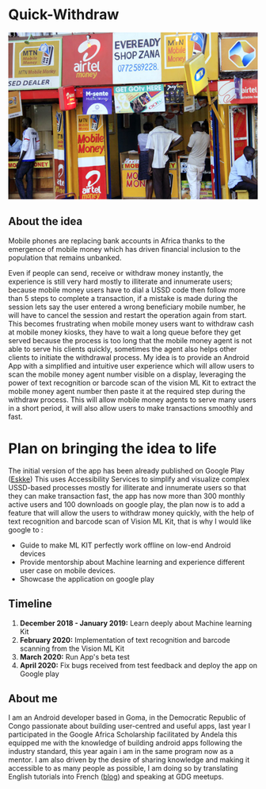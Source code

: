 # Quick-Withdraw

![alt text](https://github.com/davidkathoh/Quick-Withdraw/blob/master/mobile%20money.jpg)

## About the idea

Mobile phones are replacing bank accounts in Africa thanks to the emergence of mobile money which has driven financial inclusion to the population that remains unbanked.

Even if people can send, receive or withdraw money instantly, the experience is still very hard mostly to illiterate and innumerate users; because mobile money users have to dial a USSD code then follow more than 5 steps to complete a transaction, if a mistake is made during the session lets say  the user entered a wrong beneficiary mobile number, he will have to cancel the session and restart the operation again from start. This becomes frustrating when mobile money users want to withdraw cash at mobile money kiosks, they have to wait a long queue before they get served because the process is too long that the mobile money agent is not able to serve his clients quickly, sometimes the agent also helps other clients to initiate the withdrawal process. My idea is to provide an Android App with a simplified and intuitive user experience which will allow users to scan the mobile money agent number visible on a display, leveraging the power of  text recognition or barcode scan of the vision ML Kit to extract the mobile money agent number then paste it at the required step during the withdraw process. This will allow mobile money agents to serve many users in a short period, it will also allow users to make transactions smoothly and fast.

# Plan on bringing the idea to life

The initial  version of the app has been already published on Google Play ([Eskke](https://play.google.com/store/apps/details?id=com.geekslab.david.mobilesms)) This uses Accessibility Services to simplify and visualize complex  USSD-based processes mostly for illiterate and innumerate users  so that they can  make transaction fast, the app has now more than 300  monthly active users and 100 downloads on google play, the plan now is to add a feature that will allow the users to withdraw money quickly, with the help of text recognition and barcode scan  of Vision ML Kit, that is why I would like google to :

- Guide  to make ML KIT  perfectly work offline  on low-end Android devices
- Provide mentorship about Machine learning and experience different user case on mobile devices.
- Showcase the application on google play

## Timeline

1. **December 2018 - January 2019:** Learn deeply about Machine learning Kit
2. **February 2020:** Implementation of  text recognition and barcode scanning from the Vision ML Kit
3. **March 2020:** Run App's beta test
4. **April 2020:** Fix bugs received from test feedback and deploy the app on Google play

## About me

I am an Android developer based in Goma, in the Democratic Republic of Congo passionate about building user-centred and useful apps, last year I participated in the Google Africa Scholarship facilitated by Andela this equipped me with the knowledge of building  android apps following the industry standard, this year again i am in the  same program now as a mentor. I am also driven by the desire of sharing knowledge and making it accessible to as many people as possible, I am doing so by translating English tutorials into French ([blog](https://medium.com/@davidkathoh)) and speaking at GDG meetups.

